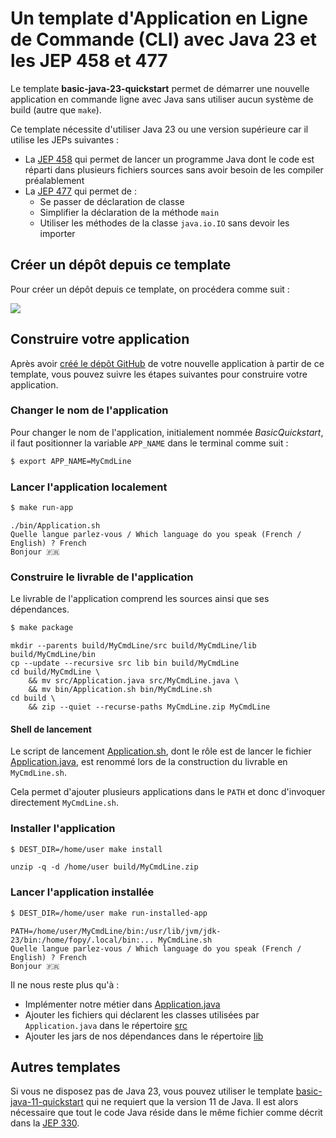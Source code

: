 # Un template d'Application en Ligne de Commande (CLI) avec Java 23 et les JEP 458 et 477

Le template **basic-java-23-quickstart** permet de démarrer une nouvelle application en commande ligne avec Java sans
utiliser aucun système de build (autre que `make`).

Ce template nécessite d'utiliser Java 23 ou une version supérieure car il utilise les JEPs suivantes :

* La [JEP 458](https://openjdk.org/jeps/458) qui permet de lancer un programme Java dont le code est réparti dans
  plusieurs fichiers sources sans avoir besoin de les compiler préalablement
* La [JEP 477](https://openjdk.org/jeps/477) qui permet de :
  * Se passer de déclaration de classe
  * Simplifier la déclaration de la méthode `main`
  * Utiliser les méthodes de la classe `java.io.IO` sans devoir les importer

## Créer un dépôt depuis ce template

Pour créer un dépôt depuis ce template, on procédera comme suit :

<a href="https://asciinema.org/a/669372" target="_blank"><img src="https://asciinema.org/a/669372.svg" /></a>

## Construire votre application

Après avoir [créé le dépôt GitHub](https://github.com/new?template_name=basic-java-23-quickstart&template_owner=java-cli-apps)
de votre nouvelle application à partir de ce template, vous pouvez suivre les étapes suivantes pour construire votre application.

### Changer le nom de l'application

Pour changer le nom de l'application, initialement nommée _BasicQuickstart_, il faut positionner la variable `APP_NAME`
dans le terminal comme suit :

```bash
$ export APP_NAME=MyCmdLine
```

### Lancer l'application localement

```bash
$ make run-app
```

```console
./bin/Application.sh
Quelle langue parlez-vous / Which language do you speak (French / English) ? French
Bonjour 🇫🇷
```

### Construire le livrable de l'application

Le livrable de l'application comprend les sources ainsi que ses dépendances.

```bash
$ make package
```

```console
mkdir --parents build/MyCmdLine/src build/MyCmdLine/lib build/MyCmdLine/bin
cp --update --recursive src lib bin build/MyCmdLine
cd build/MyCmdLine \
	&& mv src/Application.java src/MyCmdLine.java \
	&& mv bin/Application.sh bin/MyCmdLine.sh
cd build \
	&& zip --quiet --recurse-paths MyCmdLine.zip MyCmdLine
```

#### Shell de lancement

Le script de lancement [Application.sh](bin/Application.sh), dont le rôle est de lancer le fichier
[Application.java](src/Application.java), est renommé lors de la construction du livrable en `MyCmdLine.sh`.

Cela permet d'ajouter plusieurs applications dans le `PATH` et donc d'invoquer directement `MyCmdLine.sh`.

### Installer l'application

```bash
$ DEST_DIR=/home/user make install
```

```console
unzip -q -d /home/user build/MyCmdLine.zip
```

### Lancer l'application installée

```bash
$ DEST_DIR=/home/user make run-installed-app
```

```console
PATH=/home/user/MyCmdLine/bin:/usr/lib/jvm/jdk-23/bin:/home/fopy/.local/bin:... MyCmdLine.sh
Quelle langue parlez-vous / Which language do you speak (French / English) ? French
Bonjour 🇫🇷
```

Il ne nous reste plus qu'à :

- Implémenter notre métier dans [Application.java](src/Application.java)
- Ajouter les fichiers qui déclarent les classes utilisées par `Application.java` dans le répertoire [src](src)
- Ajouter les jars de nos dépendances dans le répertoire [lib](lib)

## Autres templates

Si vous ne disposez pas de Java 23, vous pouvez utiliser le template [basic-java-11-quickstart](https://github.com/java-cli-apps/basic-java-11-quickstart)
qui ne requiert que la version 11 de Java. Il est alors nécessaire que tout le code Java réside dans le même fichier
comme décrit dans la [JEP 330](https://openjdk.org/jeps/330).
